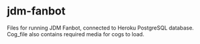# jdm-fanbot
Files for running JDM Fanbot, connected to Heroku PostgreSQL database. Cog_file also contains required media for cogs to load.
